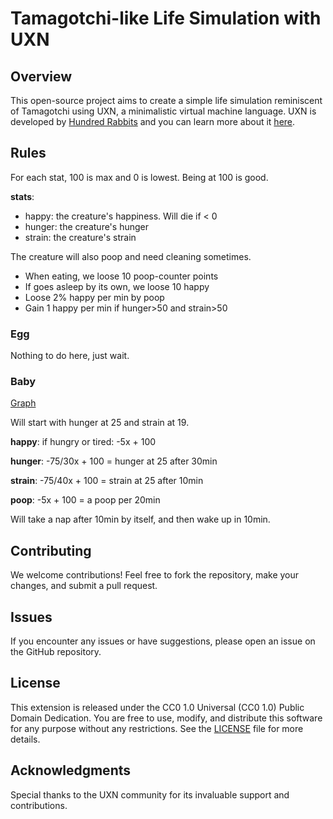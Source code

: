 # Tamagotchi-like Life Simulation with UXN

## Overview

This open-source project aims to create a simple life simulation reminiscent of Tamagotchi using UXN, a minimalistic virtual machine language. UXN is developed by [Hundred Rabbits](https://100r.co/site/home.html) and you can learn more about it [here](https://100r.co/site/uxn.html).


## Rules 

For each stat, 100 is max and 0 is lowest. 
Being at 100 is good. 

**stats**:
* happy: the creature's happiness. Will die if < 0
* hunger: the creature's hunger
* strain: the creature's strain

The creature will also poop and need cleaning sometimes.  

* When eating, we loose 10 poop-counter points 
* If goes asleep by its own, we loose 10 happy 
* Loose 2% happy per min by poop
* Gain 1 happy per min if hunger>50 and strain>50

### Egg

Nothing to do here, just wait. 

### Baby

[Graph](https://www.desmos.com/calculator/bj12kobqi6)

Will start with hunger at 25 and strain at 19.

**happy**: if hungry or tired: -5x + 100

**hunger**: -75/30x + 100 = hunger at 25 after 30min  

**strain**: -75/40x + 100 = strain at 25 after 10min 

**poop**: -5x + 100 = a poop per 20min

Will take a nap after 10min by itself, and then wake up in 10min. 

## Contributing

We welcome contributions! Feel free to fork the repository, make your changes, and submit a pull request.

## Issues

If you encounter any issues or have suggestions, please open an issue on the GitHub repository.

## License

This extension is released under the CC0 1.0 Universal (CC0 1.0) Public Domain Dedication. You are free to use, modify, and distribute this software for any purpose without any restrictions. See the [LICENSE](LICENSE) file for more details.

## Acknowledgments

Special thanks to the UXN community for its invaluable support and contributions.

